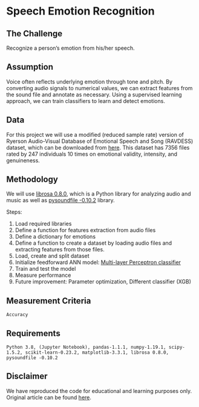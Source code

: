 # Speech Emotion Recognition



## The Challenge

Recognize a person’s emotion from his/her speech. 

## Assumption
Voice often reflects underlying emotion through tone and pitch. By converting audio signals to numerical values, we can extract features from the sound file and annotate as necessary. Using a supervised learning approach, we can train classifiers to learn and detect emotions.

## Data
For this project we will use a modified (reduced sample rate) version of Ryerson Audio-Visual Database of Emotional Speech and Song (RAVDESS) dataset, which can be downloaded from [here](https://drive.google.com/file/d/1wWsrN2Ep7x6lWqOXfr4rpKGYrJhWc8z7/view ). This dataset has 7356 files rated by 247 individuals 10 times on emotional validity, intensity, and genuineness.

## Methodology
We will use [librosa 0.8.0](https://librosa.org/doc/latest/index.html), which is a Python library for analyzing audio and music as well as [pysoundfile -0.10.2](https://pysoundfile.readthedocs.io/en/latest/) library. 

Steps:
1. Load required libraries
2. Define a function for features extraction from audio files
3. Define a dictionary for emotions
4. Define a function to create a dataset by loading audio files and extracting features from those files.
5. Load, create and split dataset
6. Initialize feedforward ANN model: [Multi-layer Perceptron classifier](https://scikit-learn.org/stable/modules/generated/sklearn.neural_network.MLPClassifier.html)
7. Train and test the model
8. Measure performance
9. Future improvement: Parameter optimization, Different classifier (XGB)

## Measurement Criteria
    Accuracy

## Requirements
    Python 3.8, (Jupyter Notebook), pandas-1.1.1, numpy-1.19.1, scipy-1.5.2, scikit-learn-0.23.2, matplotlib-3.3.1, librosa 0.8.0, pysoundfile -0.10.2

## Disclaimer
We have reproduced the code for educational and learning purposes only. Original article can be found [here](https://data-flair.training/blogs/python-mini-project-speech-emotion-recognition/).



